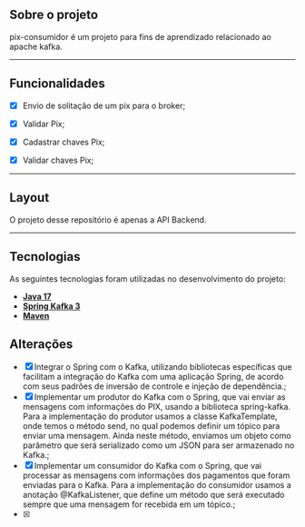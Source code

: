 ## Sobre o projeto

pix-consumidor é um projeto para fins de aprendizado relacionado ao apache kafka.

---

## Funcionalidades

- [x] Envio de solitação de um pix para o broker;
- [x] Validar Pix;
- [x] Cadastrar chaves Pix;
- [x] Validar chaves Pix;


---

## Layout

O projeto desse repositório é apenas a API Backend.

---

## Tecnologias

As seguintes tecnologias foram utilizadas no desenvolvimento do projeto:

- **[Java 17](https://www.oracle.com/java)**
- **[Spring Kafka 3](https://spring.io/projects/spring-boot)**
- **[Maven](https://maven.apache.org)**



## Alterações

- [x] Integrar o Spring com o Kafka, utilizando bibliotecas específicas que facilitam a integração do Kafka com uma aplicação Spring, de acordo com seus padrões de inversão de controle e injeção de dependência.;
- [x] Implementar um produtor do Kafka com o Spring, que vai enviar as mensagens com informações do PIX, usando a biblioteca spring-kafka. Para a implementação do produtor usamos a classe KafkaTemplate, onde temos o método send, no qual podemos definir um tópico para enviar uma mensagem. Ainda neste método, enviamos um objeto como parâmetro que será serializado como um JSON para ser armazenado no Kafka.;
- [x] Implementar um consumidor do Kafka com o Spring, que vai processar as mensagens com informações dos pagamentos que foram enviadas para o Kafka. Para a implementação do consumidor usamos a anotação @KafkaListener, que define um método que será executado sempre que uma mensagem for recebida em um tópico.;
- [x] 
